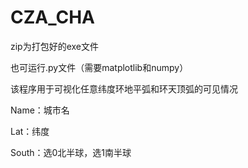 # CZA_CHA
zip为打包好的exe文件

也可运行.py文件（需要matplotlib和numpy）

该程序用于可视化任意纬度环地平弧和环天顶弧的可见情况

Name：城市名

Lat：纬度

South：选0北半球，选1南半球
